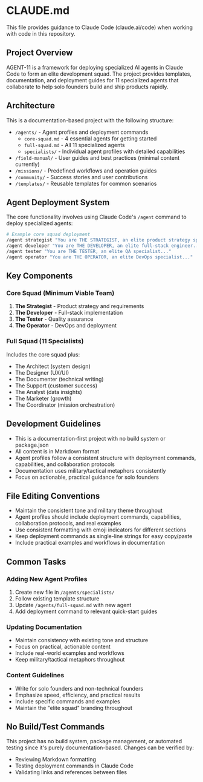 # CLAUDE.md

This file provides guidance to Claude Code (claude.ai/code) when working with code in this repository.

## Project Overview

AGENT-11 is a framework for deploying specialized AI agents in Claude Code to form an elite development squad. The project provides templates, documentation, and deployment guides for 11 specialized agents that collaborate to help solo founders build and ship products rapidly.

## Architecture

This is a documentation-based project with the following structure:

- `/agents/` - Agent profiles and deployment commands
  - `core-squad.md` - 4 essential agents for getting started
  - `full-squad.md` - All 11 specialized agents
  - `specialists/` - Individual agent profiles with detailed capabilities
- `/field-manual/` - User guides and best practices (minimal content currently)
- `/missions/` - Predefined workflows and operation guides
- `/community/` - Success stories and user contributions
- `/templates/` - Reusable templates for common scenarios

## Agent Deployment System

The core functionality involves using Claude Code's `/agent` command to deploy specialized agents:

```bash
# Example core squad deployment
/agent strategist "You are THE STRATEGIST, an elite product strategy specialist..."
/agent developer "You are THE DEVELOPER, an elite full-stack engineer..."
/agent tester "You are THE TESTER, an elite QA specialist..."
/agent operator "You are THE OPERATOR, an elite DevOps specialist..."
```

## Key Components

### Core Squad (Minimum Viable Team)
1. **The Strategist** - Product strategy and requirements
2. **The Developer** - Full-stack implementation 
3. **The Tester** - Quality assurance
4. **The Operator** - DevOps and deployment

### Full Squad (11 Specialists)
Includes the core squad plus:
- The Architect (system design)
- The Designer (UX/UI)
- The Documenter (technical writing)
- The Support (customer success)
- The Analyst (data insights)
- The Marketer (growth)
- The Coordinator (mission orchestration)

## Development Guidelines

- This is a documentation-first project with no build system or package.json
- All content is in Markdown format
- Agent profiles follow a consistent structure with deployment commands, capabilities, and collaboration protocols
- Documentation uses military/tactical metaphors consistently
- Focus on actionable, practical guidance for solo founders

## File Editing Conventions

- Maintain the consistent tone and military theme throughout
- Agent profiles should include deployment commands, capabilities, collaboration protocols, and real examples
- Use consistent formatting with emoji indicators for different sections
- Keep deployment commands as single-line strings for easy copy/paste
- Include practical examples and workflows in documentation

## Common Tasks

### Adding New Agent Profiles
1. Create new file in `/agents/specialists/`
2. Follow existing template structure
3. Update `/agents/full-squad.md` with new agent
4. Add deployment command to relevant quick-start guides

### Updating Documentation
- Maintain consistency with existing tone and structure
- Focus on practical, actionable content
- Include real-world examples and workflows
- Keep military/tactical metaphors throughout

### Content Guidelines
- Write for solo founders and non-technical founders
- Emphasize speed, efficiency, and practical results
- Include specific commands and examples
- Maintain the "elite squad" branding throughout

## No Build/Test Commands

This project has no build system, package management, or automated testing since it's purely documentation-based. Changes can be verified by:
- Reviewing Markdown formatting
- Testing deployment commands in Claude Code
- Validating links and references between files